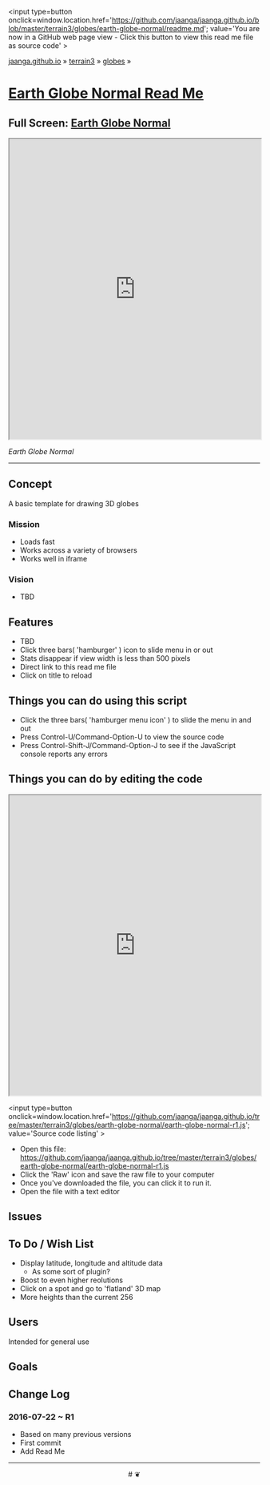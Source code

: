 ﻿<span style=display:none; >[You are now in a GitHub source code view - click this link to view Read Me file as a web page]
( https://jaanga.github.io/terrain3/globes/earth-globe-normal/#readme.md "View file as a web page." ) </span>
<input type=button onclick=window.location.href='https://github.com/jaanga/jaanga.github.io/blob/master/terrain3/globes/earth-globe-normal/readme.md'; 
value='You are now in a GitHub web page view - Click this button to view this read me file as source code' >

[jaanga.github.io]( https://jaanga.github.io ) &raquo; [terrain3]( https://jaanga.github.io/terrain3/ ) &raquo; 
[globes]( https://jaanga.github.io/terrain3/globes ) &raquo; 

[Earth Globe Normal Read Me]( https://jaanga.github.io/terrain3/globes/earth-globe-normal/index.html#readme.md )
===

## Full Screen: [ Earth Globe Normal ]( https://jaanga.github.io/terrain3/globes/earth-globe-normal/index.html )


<img src="https://cloud.githubusercontent.com/assets/547626/17075409/3f8494d2-5047-11e6-8cfb-b709a8600951.png" style=display:none; width=800 >


<iframe src=https://jaanga.github.io/terrain3/globes/earth-globe-normal/index.html width=100% height=600px ></iframe>


_Earth Globe Normal_

***

## Concept

A basic template for drawing 3D globes

### Mission

* Loads fast
* Works across a variety of browsers
* Works well in iframe


### Vision

* TBD

## Features

* TBD
* Click three bars( 'hamburger' ) icon to slide menu in or out
* Stats disappear if view width is less than 500 pixels
* Direct link to this read me file
* Click on title to reload 


## Things you can do using this script


* Click the three bars( 'hamburger menu icon' ) to slide the menu in and out
* Press Control-U/Command-Option-U to view the source code
* Press Control-Shift-J/Command-Option-J to see if the JavaScript console reports any errors



## Things you can do by editing the code

<iframe src='https://jaanga.github.io/cookbook-html/examples/libraries/ace-editor/ace-view-r1.html#
	https://jaanga.github.io/terrain3/globes/earth-globe-normal/earth-globe-normal-r1.js' width=100% height=600 ></iframe>

<input type=button onclick=window.location.href='https://github.com/jaanga/jaanga.github.io/tree/master/terrain3/globes/earth-globe-normal/earth-globe-normal-r1.js';
value='Source code listing' >


* Open this file: https://github.com/jaanga/jaanga.github.io/tree/master/terrain3/globes/earth-globe-normal/earth-globe-normal-r1.js
* Click the 'Raw' icon and save the raw file to your computer
* Once you've downloaded the file, you can click it to run it.
* Open the file with a text editor


## Issues



## To Do / Wish List

* Display latitude, longitude and altitude data
	* As some sort of plugin?
* Boost to even higher reolutions
* Click on a spot and go to 'flatland' 3D map
* More heights than the current 256


## Users

Intended for general use


## Goals




## Change Log

### 2016-07-22 ~ R1

* Based on many previous versions 
* First commit
* Add Read Me


***

<center title='jaanga.github.io ~ your 3D sunny place' >
# <a href=javascript:window.scrollTo(0,0); style=text-decoration:none; > ❦ </a>
</center>
